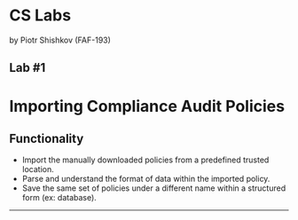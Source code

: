CS Labs
=====
by Piotr Shishkov (FAF-193)

Lab #1
---------
# Importing Compliance Audit Policies #
## Functionality ##
* Import the manually downloaded policies from a predefined trusted location.
* Parse and understand the format of data within the imported policy.
* Save the same set of policies under a different name within a structured form (ex: database).
__________
